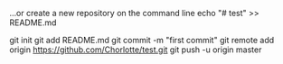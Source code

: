 …or create a new repository on the command line
echo "# test" >> README.md

git init
git add README.md
git commit -m "first commit"
git remote add origin https://github.com/Chorlotte/test.git
git push -u origin master
                